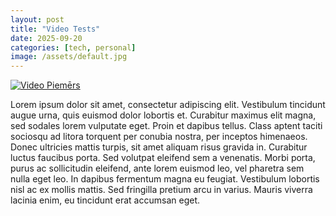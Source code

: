 ```yaml
---
layout: post
title: "Video Tests"
date: 2025-09-20
categories: [tech, personal]
image: /assets/default.jpg
---
```


[![Video Piemērs](https://www.youtube.com/watch?v=KZeIEiBrT_w/0.jpg)](https://www.youtube.com/watch?v=KZeIEiBrT_w)


Lorem ipsum dolor sit amet, consectetur adipiscing elit. Vestibulum tincidunt augue urna, quis euismod dolor lobortis et. Curabitur maximus elit magna, sed sodales lorem vulputate eget. Proin et dapibus tellus. Class aptent taciti sociosqu ad litora torquent per conubia nostra, per inceptos himenaeos. Donec ultricies mattis turpis, sit amet aliquam risus gravida in. Curabitur luctus faucibus porta. Sed volutpat eleifend sem a venenatis. Morbi porta, purus ac sollicitudin eleifend, ante lorem euismod leo, vel pharetra sem nulla eget leo. In dapibus fermentum magna eu feugiat. Vestibulum lobortis nisl ac ex mollis mattis. Sed fringilla pretium arcu in varius. Mauris viverra lacinia enim, eu tincidunt erat accumsan eget.

